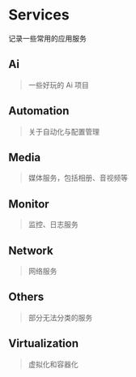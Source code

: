 # Services

记录一些常用的应用服务

## Ai

> 一些好玩的 Ai 项目

## Automation

> 关于自动化与配置管理

## Media

> 媒体服务，包括相册、音视频等

## Monitor

> 监控、日志服务

## Network

> 网络服务

## Others

> 部分无法分类的服务

## Virtualization

> 虚拟化和容器化
